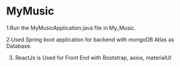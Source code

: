 # MyMusic

1.Run the MyMusicApplication.java file in My_Music.

2.Used Spring boot application for backend with mongoDB Atlas as Database.

3. ReactJs is Used for Front End with Bootstrap, axios, materialUI

